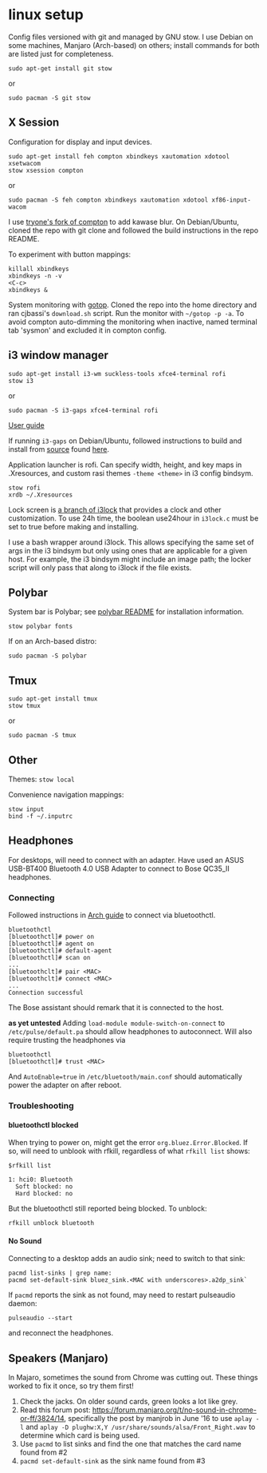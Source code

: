# linux setup
Config files versioned with git and managed by GNU stow. I use Debian on some
machines, Manjaro (Arch-based) on others; install commands for both are listed
just for completeness.
```
sudo apt-get install git stow
```
or
```
sudo pacman -S git stow
```

## X Session
Configuration for display and input devices.
```
sudo apt-get install feh compton xbindkeys xautomation xdotool xsetwacom
stow xsession compton
```
or
```
sudo pacman -S feh compton xbindkeys xautomation xdotool xf86-input-wacom
```

I use [tryone's fork of compton](https://github.com/tryone144/compton) to add
kawase blur. On Debian/Ubuntu, cloned the repo with git clone and followed the
build instructions in the repo README.

To experiment with button mappings:
```
killall xbindkeys
xbindkeys -n -v
<C-c>
xbindkeys &
```

System monitoring with [gotop](https://github.com/cjbassi/gotop). Cloned the
repo into the home directory and ran cjbassi's `download.sh` script. Run the
monitor with `~/gotop -p -a`. To avoid compton auto-dimming the monitoring when
inactive, named terminal tab 'sysmon' and excluded it in compton config.

## i3 window manager
```
sudo apt-get install i3-wm suckless-tools xfce4-terminal rofi
stow i3
```
or
```
sudo pacman -S i3-gaps xfce4-terminal rofi
```
[User guide](https://i3wm.org/docs/userguide.html)

If running `i3-gaps` on Debian/Ubuntu, followed instructions to build and
install from [source](https://www.github.com/Airblader/i3) found
[here](benjames.io/2017/09/03/installing-i3-gaps-on-ubuntu-16-04/).

Application launcher is rofi. Can specify width, height, and key maps in
.Xresources, and custom rasi themes `-theme <theme>` in i3 config bindsym.
```
stow rofi
xrdb ~/.Xresources
```

Lock screen is [a branch of i3lock](https://github.com/Lixxia/i3lock) that
provides a clock and other customization. To use 24h time, the boolean use24hour
in `i3lock.c` must be set to true before making and installing.

I use a bash wrapper around i3lock. This allows specifying the same set of args
in the i3 bindsym but only using ones that are applicable for a given host. For
example, the i3 bindsym might include an image path; the locker script will only
pass that along to i3lock if the file exists.

## Polybar
System bar is Polybar; see
[polybar README](polybar/.config/polybar/README.md#installation-notes)
for installation information.
```
stow polybar fonts
```

If on an Arch-based distro:
```
sudo pacman -S polybar
```

## Tmux
```
sudo apt-get install tmux
stow tmux
```
or
```
sudo pacman -S tmux
```

## Other
Themes: `stow local`

Convenience navigation mappings:
```
stow input
bind -f ~/.inputrc
```

## Headphones
For desktops, will need to connect with an adapter. Have used an ASUS USB-BT400
Bluetooth 4.0 USB Adapter to connect to Bose QC35_II headphones.

### Connecting
Followed instructions in [Arch
guide](https://wiki.archlinux.org/index.php/Bluetooth_headset#Configuration_via_CLI)
to connect via bluetoothctl.
```
bluetoothctl
[bluetoothctl]# power on
[bluetoothctl]# agent on
[bluetoothctl]# default-agent
[bluetoothctl]# scan on
...
[bluetoothclt]# pair <MAC>
[bluetoothclt]# connect <MAC>
...
Connection successful
```
The Bose assistant should remark that it is connected to the host.

**as yet untested**
Adding `load-module module-switch-on-connect` to `/etc/pulse/default.pa` should
allow headphones to autoconnect. Will also require trusting the headphones via
```
bluetoothctl
[bluetoothctl]# trust <MAC>
```
And `AutoEnable=true` in `/etc/bluetooth/main.conf` should automatically power
the adapter on after reboot.

### Troubleshooting
#### bluetoothctl blocked
When trying to power on, might get the error `org.bluez.Error.Blocked`. If so,
will need to unblook with rfkill, regardless of what `rfkill list` shows:
```
$rfkill list

1: hci0: Bluetooth
  Soft blocked: no
  Hard blocked: no
```
But the bluetoothctl still reported being blocked. To unblock:
```
rfkill unblock bluetooth
```

#### No Sound
Connecting to a desktop adds an audio sink; need to switch to that sink:
```
pacmd list-sinks | grep name:
pacmd set-default-sink bluez_sink.<MAC with underscores>.a2dp_sink`
```

If `pacmd` reports the sink as not found, may need to restart pulseaudio daemon:
```
pulseaudio --start
```
and reconnect the headphones.

## Speakers (Manjaro)
In Majaro, sometimes the sound from Chrome was cutting out. These things worked
to fix it once, so try them first!

1. Check the jacks. On older sound cards, green looks a lot like grey.
2. Read this forum post: https://forum.manjaro.org/t/no-sound-in-chrome-or-ff/3824/14,
   specifically the post by manjrob in June '16 to use `aplay -l` and `aplay -D
   plughw:X,Y /usr/share/sounds/alsa/Front_Right.wav` to determine which card is
   being used.
3. Use `pacmd` to list sinks and find the one that matches the card name found
   from #2
4. `pacmd set-default-sink` as the sink name found from #3
